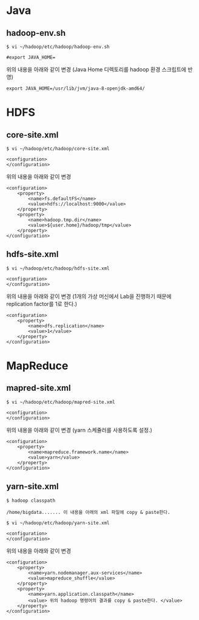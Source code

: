 # Java
## hadoop-env.sh
```
$ vi ~/hadoop/etc/hadoop/hadoop-env.sh
```
```
#export JAVA_HOME=
```
위의 내용을 아래와 같이 변경 (Java Home 디렉토리를 hadoop 환경 스크립트에 반영)
```
export JAVA_HOME=/usr/lib/jvm/java-8-openjdk-amd64/
```
# HDFS
## core-site.xml
```
$ vi ~/hadoop/etc/hadoop/core-site.xml
```
```
<configuration>
</configuration>
```
위의 내용을 아래와 같이 변경
```
<configuration>
    <property>
        <name>fs.defaultFS</name>
        <value>hdfs://localhost:9000</value>
    </property>
    <property>
        <name>hadoop.tmp.dir</name>
        <value>${user.home}/hadoop/tmp</value>
    </property>
</configuration>
```

## hdfs-site.xml

```
$ vi ~/hadoop/etc/hadoop/hdfs-site.xml
```
```
<configuration>
</configuration>
```
위의 내용을 아래와 같이 변경 (1개의 가상 머신에서 Lab을 진행하기 때문에 replication factor를 1로 한다.)
```
<configuration>
    <property>
        <name>dfs.replication</name>
        <value>1</value>
    </property>
</configuration>
```
# MapReduce
## mapred-site.xml
```
$ vi ~/hadoop/etc/hadoop/mapred-site.xml
```
```
<configuration>
</configuration>
```
위의 내용을 아래와 같이 변경 (yarn 스케쥴러를 사용하도록 설정.)
```
<configuration>
    <property>
        <name>mapreduce.framework.name</name>
        <value>yarn</value>
    </property>
</configuration>
```
## yarn-site.xml
```
$ hadoop classpath

/home/bigdata....... 이 내용을 아래의 xml 파일에 copy & paste한다.
```
```
$ vi ~/hadoop/etc/hadoop/yarn-site.xml
```
```
<configuration>
</configuration>
```
위의 내용을 아래와 같이 변경
```
<configuration>
    <property>
        <name>yarn.nodemanager.aux-services</name>
        <value>mapreduce_shuffle</value>
    </property>
    <property>
        <name>yarn.application.classpath</name>
        <value> 위의 hadoop 명령어의 결과를 copy & paste한다. </value>
    </property>
</configuration>
```
